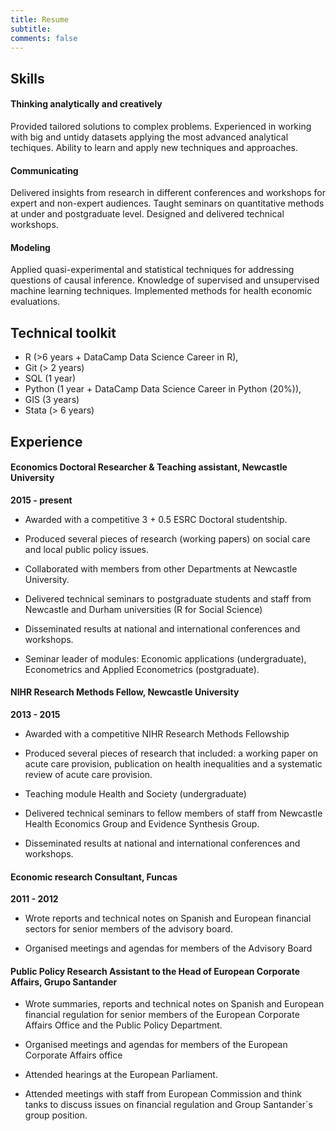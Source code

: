 ```yaml
---
title: Resume
subtitle: 
comments: false
---
```



## Skills


#### Thinking analytically and creatively 

Provided tailored solutions to complex problems. Experienced in working with big and untidy datasets applying the most advanced analytical techiques. Ability to learn and apply new techniques and approaches. 

#### Communicating 

Delivered insights from research in different conferences and workshops for expert and non-expert audiences. Taught seminars on quantitative methods at under and postgraduate level. Designed and delivered technical workshops.

#### Modeling

Applied quasi-experimental and statistical techniques for addressing questions of causal inference. Knowledge of supervised and unsupervised machine learning techniques. Implemented methods for health economic evaluations. 


## Technical toolkit

 - R (>6 years +  DataCamp Data Science Career in R),
 - Git (> 2 years)
 - SQL (1 year)
 - Python (1 year + DataCamp Data Science Career in Python (20%)),
 - GIS (3 years)
 - Stata (> 6 years)



## Experience

#### Economics Doctoral Researcher & Teaching assistant, Newcastle University 

**2015 - present**

- Awarded with a competitive 3 + 0.5 ESRC Doctoral studentship.

- Produced several pieces of research (working papers) on social care and local public policy issues.

- Collaborated with members from other Departments at Newcastle University.

- Delivered technical seminars to postgraduate students and staff from Newcastle and Durham universities (R for Social Science)

- Disseminated results at national and international conferences and workshops.

- Seminar leader of modules: Economic applications (undergraduate), Econometrics and Applied Econometrics (postgraduate).


#### NIHR Research Methods Fellow, Newcastle University 

**2013 - 2015**

- Awarded with a competitive NIHR Research Methods Fellowship

- Produced several pieces of research that included: a working paper on acute care provision, publication on health inequalities and a systematic review of acute care provision.

- Teaching module Health and Society (undergraduate) 

- Delivered technical seminars to fellow members of staff from Newcastle Health Economics Group and Evidence Synthesis Group. 

- Disseminated results at national and international conferences and workshops.


#### Economic research Consultant, Funcas 

**2011 - 2012**

- Wrote reports and technical notes on Spanish and European financial sectors for senior members of the advisory board. 

- Organised meetings and agendas for members of the Advisory Board



#### Public Policy Research Assistant to the Head of European Corporate Affairs, Grupo Santander 

- Wrote summaries, reports and technical notes on Spanish and European financial regulation for senior members of the European Corporate Affairs Office and the Public Policy Department. 

- Organised meetings and agendas for members of the European Corporate Affairs office

- Attended hearings at the European Parliament.

- Attended meetings with staff from European Commission and think tanks to discuss issues on financial regulation and Group Santander´s group position.
